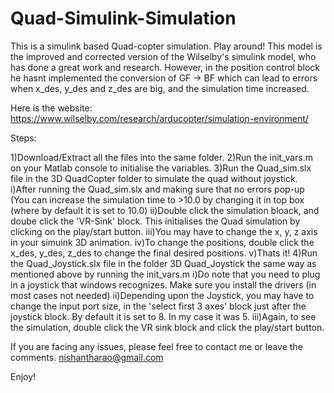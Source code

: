 # Quad-Simulink-Simulation
This is a simulink based Quad-copter simulation. Play around!
This model is the improved and corrected version of the Wilselby's simulink model, who has done a great work and research. However, in the position control block he hasnt implemented the conversion of GF -> BF which can lead to errors when x_des, y_des and z_des are big, and the simulation time increased.

Here is the website:
https://www.wilselby.com/research/arducopter/simulation-environment/

Steps:

1)Download/Extract all the files into the same folder.
2)Run the init_vars.m on your Matlab console to initialise the variables.
3)Run the Quad_sim.slx file in the 3D QuadCopter folder to simulate the quad without joystick.
  i)After running the Quad_sim.slx and making sure that no errors pop-up (You can increase the simulation time to >10.0 by changing it       in top box (where by default it is set to 10.0)
 ii)Double click the simulation bloack, and doube click the 'VR-Sink' block. This initialises the Quad simulation by clicking on the play/start button.
iii)You may have to change the x, y, z axis in your simuink 3D animation.
 iv)To change the positions, double click the x_des, y_des, z_des to change the final desired positions.
 v)Thats it!
4)Run the Quad_Joystick.slx file in the folder 3D Quad_Joystick the same way as mentioned above by running the init_vars.m
  i)Do note that you need to plug in a joystick that windows recognizes. Make sure you install the drivers (in most cases not needed)
 ii)Depending upon the Joystick, you may have to change the input port size, in the 'select first 3 axes' block just after the joystick block. By default it is set to 8. In my case it was 5.
iii)Again, to see the simulation, double click the VR sink block and click the play/start button.
 
If you are facing any issues, please feel free to contact me or leave the comments.
nishantharao@gmail.com

Enjoy!


 
